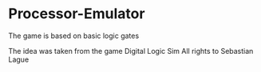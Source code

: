 # Processor-Emulator
The game is based on basic logic gates

The idea was taken from the game Digital Logic Sim
All rights to Sebastian Lague
